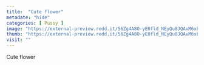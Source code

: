 ```yaml
---
title:  "Cute flower"
metadate: "hide"
categories: [ Pussy ]
image: "https://external-preview.redd.it/56Zg4A8O-yE0fld_NEyQu8JQAvM6xbqb2rpbVFfN1Qc.png?auto=webp&s=360047effd8e611bb086a73c2bc78bfcef60931e"
thumb: "https://external-preview.redd.it/56Zg4A8O-yE0fld_NEyQu8JQAvM6xbqb2rpbVFfN1Qc.png?width=640&crop=smart&auto=webp&s=db2f81d750d2bb176b1f1920b69988f89e9ef990"
visit: ""
---
```

Cute flower
